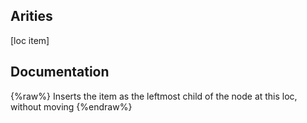 ## Arities
[loc item]

## Documentation
{%raw%}
Inserts the item as the leftmost child of the node at this loc,
  without moving
{%endraw%}
